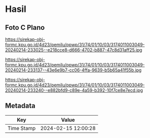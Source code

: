 # Hasil

## Foto C Plano

https://sirekap-obj-formc.kpu.go.id/4d23/pemilu/ppwp/31/74/01/10/03/3174011003049-20240214-233025--e218cce8-d666-4702-b887-47c8d31aff25.jpg

https://sirekap-obj-formc.kpu.go.id/4d23/pemilu/ppwp/31/74/01/10/03/3174011003049-20240214-233137--43e6e9b7-cc06-4ffa-9639-b5b65a41f55b.jpg

https://sirekap-obj-formc.kpu.go.id/4d23/pemilu/ppwp/31/74/01/10/03/3174011003049-20240214-233240--e882bfd9-c89e-4a59-b392-10f7ce8e7ecd.jpg


## Metadata

| Key        | Value               |
| ---------- | ------------------- |
| Time Stamp | 2024-02-15 12:00:28 |



